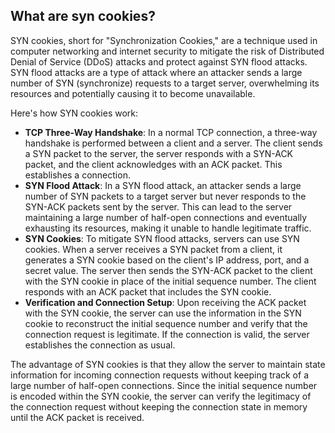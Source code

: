 ## What are syn cookies?
SYN cookies, short for "Synchronization Cookies," are a technique used in computer networking and 
internet security to mitigate the risk of Distributed Denial of Service (DDoS) attacks and protect 
against SYN flood attacks. SYN flood attacks are a type of attack where an attacker sends a large 
number of SYN (synchronize) requests to a target server, overwhelming its resources and potentially 
causing it to become unavailable.

Here's how SYN cookies work:

- **TCP Three-Way Handshake**: In a normal TCP connection, a three-way handshake is performed between a client 
and a server. The client sends a SYN packet to the server, the server responds with a SYN-ACK packet, 
and the client acknowledges with an ACK packet. This establishes a connection.
- **SYN Flood Attack**: In a SYN flood attack, an attacker sends a large number of SYN packets
to a target server but never responds to the SYN-ACK packets sent by the server. This can lead to the
server maintaining a large number of half-open connections and eventually exhausting its resources,
making it unable to handle legitimate traffic.
- **SYN Cookies**: To mitigate SYN flood attacks, servers can use SYN cookies. When a server receives a
SYN packet from a client, it generates a SYN cookie based on the client's IP address, port, and a
secret value. The server then sends the SYN-ACK packet to the client with the SYN cookie in place of
the initial sequence number. The client responds with an ACK packet that includes the SYN cookie.
- **Verification and Connection Setup**: Upon receiving the ACK packet with the SYN cookie, the server
can use the information in the SYN cookie to reconstruct the initial sequence number and verify that
the connection request is legitimate. If the connection is valid, the server establishes the connection
as usual.

The advantage of SYN cookies is that they allow the server to maintain state information for
incoming connection requests without keeping track of a large number of half-open connections. Since the
initial sequence number is encoded within the SYN cookie, the server can verify the legitimacy of
the connection request without keeping the connection state in memory until the ACK packet is received.
